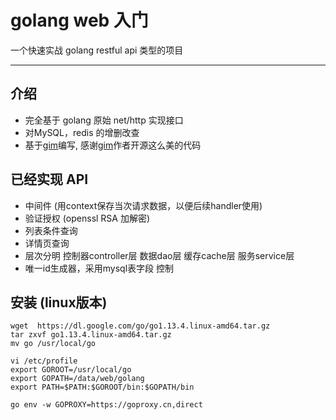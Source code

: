 golang web 入门
==============
一个快速实战 golang restful api 类型的项目

---------------------------------------

## 介绍
- 完全基于 golang 原始 net/http 实现接口 
- 对MySQL，redis 的增删改查
- 基于[gim](https://github.com/alberliu/gim)编写, 感谢[gim](https://github.com/alberliu/gim)作者开源这么美的代码


## 已经实现 API
- 中间件 (用context保存当次请求数据，以便后续handler使用)
- 验证授权 (openssl RSA 加解密)
- 列表条件查询
- 详情页查询
- 层次分明 控制器controller层 数据dao层 缓存cache层 服务service层
- 唯一id生成器，采用mysql表字段 控制


## 安装 (linux版本)
```
wget  https://dl.google.com/go/go1.13.4.linux-amd64.tar.gz
tar zxvf go1.13.4.linux-amd64.tar.gz 
mv go /usr/local/go

vi /etc/profile
export GOROOT=/usr/local/go
export GOPATH=/data/web/golang
export PATH=$PATH:$GOROOT/bin:$GOPATH/bin

go env -w GOPROXY=https://goproxy.cn,direct
```


